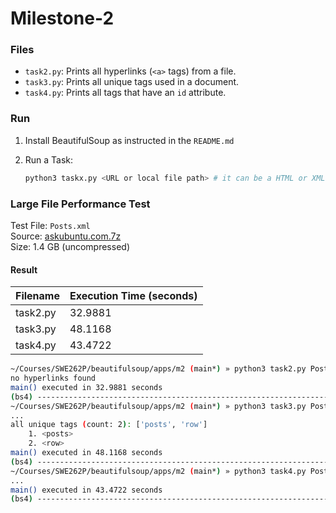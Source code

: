 # Milestone-2

### Files

- `task2.py`: Prints all hyperlinks (`<a>` tags) from a file.
- `task3.py`: Prints all unique tags used in a document.
- `task4.py`: Prints all tags that have an `id` attribute.

### Run

1.  Install BeautifulSoup as instructed in the `README.md`

2.  Run a Task:
    ```bash
    python3 taskx.py <URL or local file path> # it can be a HTML or XML file
    ```

### Large File Performance Test

Test File: `Posts.xml`  
Source: [askubuntu.com.7z](https://archive.org/download/stackexchange/askubuntu.com.7z)  
Size: 1.4 GB (uncompressed)

#### Result

| Filename | Execution Time (seconds) |
|---|---|
| task2.py | 32.9881 |
| task3.py | 48.1168 |
| task4.py | 43.4722 |

```bash
~/Courses/SWE262P/beautifulsoup/apps/m2 (main*) » python3 task2.py Posts.xml
no hyperlinks found
main() executed in 32.9881 seconds
(bs4) ----------------------------------------------------------------------------------------------------------------------------------------------------------------------------------------------------------------
~/Courses/SWE262P/beautifulsoup/apps/m2 (main*) » python3 task3.py Posts.xml
...
all unique tags (count: 2): ['posts', 'row']
    1. <posts>
    2. <row>
main() executed in 48.1168 seconds
(bs4) ----------------------------------------------------------------------------------------------------------------------------------------------------------------------------------------------------------------
~/Courses/SWE262P/beautifulsoup/apps/m2 (main*) » python3 task4.py Posts.xml
...
main() executed in 43.4722 seconds
(bs4) ----------------------------------------------------------------------------------------------------------------------------------------------------------------------------------------------------------------
```
